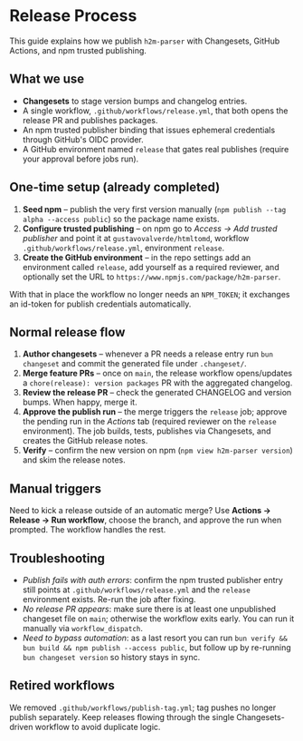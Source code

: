# Release Process

This guide explains how we publish `h2m-parser` with Changesets, GitHub Actions, and npm trusted publishing.

## What we use

- **Changesets** to stage version bumps and changelog entries.
- A single workflow, `.github/workflows/release.yml`, that both opens the release PR and publishes packages.
- An npm trusted publisher binding that issues ephemeral credentials through GitHub's OIDC provider.
- A GitHub environment named `release` that gates real publishes (require your approval before jobs run).

## One-time setup (already completed)

1. **Seed npm** – publish the very first version manually (`npm publish --tag alpha --access public`) so the package name exists.
2. **Configure trusted publishing** – on npm go to *Access → Add trusted publisher* and point it at `gustavovalverde/htmltomd`, workflow `.github/workflows/release.yml`, environment `release`.
3. **Create the GitHub environment** – in the repo settings add an environment called `release`, add yourself as a required reviewer, and optionally set the URL to `https://www.npmjs.com/package/h2m-parser`.

With that in place the workflow no longer needs an `NPM_TOKEN`; it exchanges an id-token for publish credentials automatically.

## Normal release flow

1. **Author changesets** – whenever a PR needs a release entry run `bun changeset` and commit the generated file under `.changeset/`.
2. **Merge feature PRs** – once on `main`, the release workflow opens/updates a `chore(release): version packages` PR with the aggregated changelog.
3. **Review the release PR** – check the generated CHANGELOG and version bumps. When happy, merge it.
4. **Approve the publish run** – the merge triggers the `release` job; approve the pending run in the *Actions* tab (required reviewer on the `release` environment). The job builds, tests, publishes via Changesets, and creates the GitHub release notes.
5. **Verify** – confirm the new version on npm (`npm view h2m-parser version`) and skim the release notes.

## Manual triggers

Need to kick a release outside of an automatic merge? Use **Actions → Release → Run workflow**, choose the branch, and approve the run when prompted. The workflow handles the rest.

## Troubleshooting

- *Publish fails with auth errors*: confirm the npm trusted publisher entry still points at `.github/workflows/release.yml` and the `release` environment exists. Re-run the job after fixing.
- *No release PR appears*: make sure there is at least one unpublished changeset file on `main`; otherwise the workflow exits early. You can run it manually via `workflow_dispatch`.
- *Need to bypass automation*: as a last resort you can run `bun verify && bun build && npm publish --access public`, but follow up by re-running `bun changeset version` so history stays in sync.

## Retired workflows

We removed `.github/workflows/publish-tag.yml`; tag pushes no longer publish separately. Keep releases flowing through the single Changesets-driven workflow to avoid duplicate logic.

